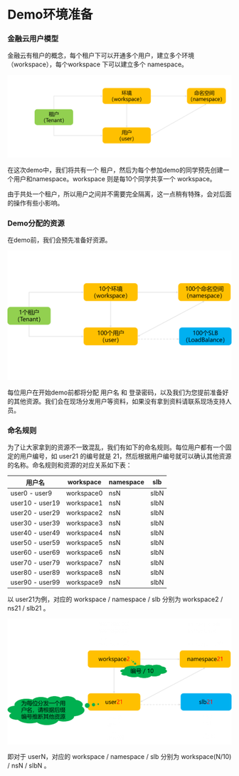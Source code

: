 # Demo环境准备

### 金融云用户模型

金融云有租户的概念，每个租户下可以开通多个用户，建立多个环境（workspace），每个workspace 下可以建立多个 namespace。

![](images/env/env1.png)

在这次demo中，我们将共有一个 租户，然后为每个参加demo的同学预先创建一个用户和namespace。workspace 则是每10个同学共享一个 workspace。

由于共处一个租户，所以用户之间并不需要完全隔离，这一点稍有特殊，会对后面的操作有些小影响。

### Demo分配的资源

在demo前，我们会预先准备好资源。

![](images/env/env2.png)

每位用户在开始demo前都将分配 用户名 和 登录密码，以及我们为您提前准备好的其他资源。我们会在现场分发用户等资料，如果没有拿到资料请联系现场支持人员。

### 命名规则

为了让大家拿到的资源不一致混乱，我们有如下的命名规则。每位用户都有一个固定的用户编号，如 user21 的编号就是 21，然后根据用户编号就可以确认其他资源的名称。命名规则和资源的对应关系如下表：

| 用户名          | workspace  | namespace | slb  |
| --------------- | ---------- | --------- | ---- |
| user0 - user9   | workspace0 | nsN       | slbN |
| user10 - user19 | workspace1 | nsN       | slbN |
| user20 - user29 | workspace2 | nsN       | slbN |
| user30 - user39 | workspace3 | nsN       | slbN |
| user40 - user49 | workspace4 | nsN       | slbN |
| user50 - user59 | workspace5 | nsN       | slbN |
| user60 - user69 | workspace6 | nsN       | slbN |
| user70 - user79 | workspace7 | nsN       | slbN |
| user80 - user89 | workspace8 | nsN       | slbN |
| user90 - user99 | workspace9 | nsN       | slbN |

以 user21为例，对应的 workspace / namespace / slb 分别为 workspace2 / ns21 / slb21 。

![](images/env/env3.png)

即对于 userN，对应的 workspace / namespace / slb 分别为 workspace(N/10) / nsN / slbN 。

